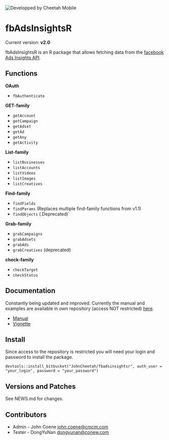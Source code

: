 ![Developped by Cheetah Mobile](https://upload.wikimedia.org/wikipedia/en/f/f9/Cheetah_Mobile_Logo.png)

# fbAdsInsightsR #

Current version: **v2.0**

fbAdsInsightsR is an R package that allows fetching data from the [facebook Ads Insights API](https://developers.facebook.com/docs/marketing-api/insights/v2.5).

## Functions ##

**OAuth**

* `fbAuthenticate`

**GET-family**

* `getAccount`
* `getCampaign`
* `getAdset`
* `getAd`
* `getAny`
* `getActivity`

**List-family**

* `listBusinesses`
* `listAccounts`
* `listVideos`
* `listImages`
* `listCreatives`

**Find-family**

* `findFields`
* `findParams` (Replaces multiple find-family functions from v1.1)
* `findObjects` (.Deprecated)`

**Grab-family**

* `grabCampaigns`
* `grabAdsets`
* `grabAds`
* `grabCreatives` (deprecated)

**check-family**

* `checkTarget`
* `checkStatus`

## Documentation ##

Constantly being updated and improved. Currently the manual and examples are available in own repository (access NOT restricted) [here](https://bitbucket.org/JohnCheetah/fbadsinsightsrdocs/src).

* [Manual](https://bitbucket.org/JohnCheetah/fbadsinsightsrdocs/downloads/fbAdsInsightsRv2_0.pdf)
* [Vignette](https://bitbucket.org/JohnCheetah/fbadsinsightsrdocs/src)

## Install ##

Since access to the repository is restricted you will need your login and password to install the package.

`devtools::install_bitbucket("JohnCheetah/fbadsinsightsr", auth_user = "your_login", password = "your_password")`

## Versions and Patches ##

See NEWS.md for changes.

## Contributors ##

* Admin - John Coene <john.coene@cmcm.com>
* Tester - DongYuNan <dongyunan@conew.com>